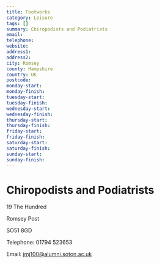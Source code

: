 ```yaml
---
title: Footworks
category: Leisure
tags: []
summary: Chiropodists and Podiatrists
email: 
telephone: 
website: 
address1: 
address2: 
city: Romsey
county: Hampshire
country: UK
postcode: 
monday-start: 
monday-finish: 
tuesday-start: 
tuesday-finish: 
wednesday-start: 
wednesday-finish: 
thursday-start: 
thursday-finish: 
friday-start: 
friday-finish: 
saturday-start: 
saturday-finish: 
sunday-start: 
sunday-finish: 
---
```

# Chiropodists and Podiatrists

19 The Hundred

Romsey Post

SO51 8GD

Telephone: 01794 523653

Email: jmj100@alumni.soton.ac.uk

